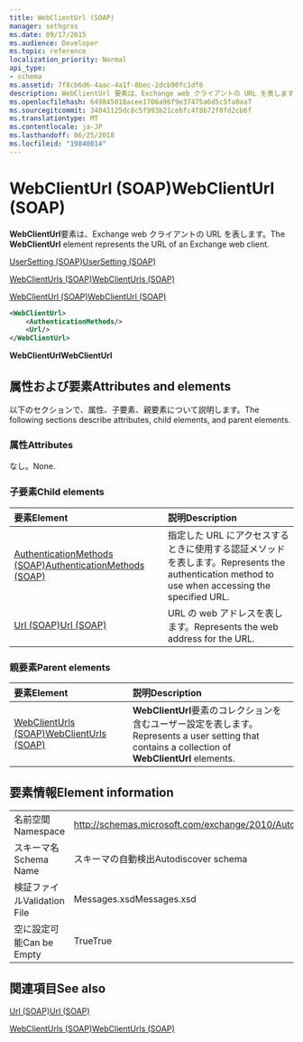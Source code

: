 ```yaml
---
title: WebClientUrl (SOAP)
manager: sethgros
ms.date: 09/17/2015
ms.audience: Developer
ms.topic: reference
localization_priority: Normal
api_type:
- schema
ms.assetid: 7f8cb6d6-4aac-4a1f-8bec-2dcb90fc1df6
description: WebClientUrl 要素は、Exchange web クライアントの URL を表します。
ms.openlocfilehash: 649845018acee1706a96f9e37475a6d5c5fa0aa7
ms.sourcegitcommit: 34041125dc8c5f993b21cebfc4f8b72f0fd2cb6f
ms.translationtype: MT
ms.contentlocale: ja-JP
ms.lasthandoff: 06/25/2018
ms.locfileid: "19840014"
---
```

# <a name="webclienturl-soap"></a><span data-ttu-id="4cf16-103">WebClientUrl (SOAP)</span><span class="sxs-lookup"><span data-stu-id="4cf16-103">WebClientUrl (SOAP)</span></span>

<span data-ttu-id="4cf16-104">**WebClientUrl**要素は、Exchange web クライアントの URL を表します。</span><span class="sxs-lookup"><span data-stu-id="4cf16-104">The **WebClientUrl** element represents the URL of an Exchange web client.</span></span> 
  
[<span data-ttu-id="4cf16-105">UserSetting (SOAP)</span><span class="sxs-lookup"><span data-stu-id="4cf16-105">UserSetting (SOAP)</span></span>](usersetting-soap.md)
  
[<span data-ttu-id="4cf16-106">WebClientUrls (SOAP)</span><span class="sxs-lookup"><span data-stu-id="4cf16-106">WebClientUrls (SOAP)</span></span>](webclienturls-soap.md)
  
[<span data-ttu-id="4cf16-107">WebClientUrl (SOAP)</span><span class="sxs-lookup"><span data-stu-id="4cf16-107">WebClientUrl (SOAP)</span></span>](webclienturl-soap.md)
  
```XML
<WebClientUrl>
    <AuthenticationMethods/>
    <Url/>
</WebClientUrl>
```

 <span data-ttu-id="4cf16-108">**WebClientUrl**</span><span class="sxs-lookup"><span data-stu-id="4cf16-108">**WebClientUrl**</span></span>
## <a name="attributes-and-elements"></a><span data-ttu-id="4cf16-109">属性および要素</span><span class="sxs-lookup"><span data-stu-id="4cf16-109">Attributes and elements</span></span>

<span data-ttu-id="4cf16-110">以下のセクションで、属性、子要素、親要素について説明します。</span><span class="sxs-lookup"><span data-stu-id="4cf16-110">The following sections describe attributes, child elements, and parent elements.</span></span>
  
### <a name="attributes"></a><span data-ttu-id="4cf16-111">属性</span><span class="sxs-lookup"><span data-stu-id="4cf16-111">Attributes</span></span>

<span data-ttu-id="4cf16-112">なし。</span><span class="sxs-lookup"><span data-stu-id="4cf16-112">None.</span></span>
  
### <a name="child-elements"></a><span data-ttu-id="4cf16-113">子要素</span><span class="sxs-lookup"><span data-stu-id="4cf16-113">Child elements</span></span>

|<span data-ttu-id="4cf16-114">**要素**</span><span class="sxs-lookup"><span data-stu-id="4cf16-114">**Element**</span></span>|<span data-ttu-id="4cf16-115">**説明**</span><span class="sxs-lookup"><span data-stu-id="4cf16-115">**Description**</span></span>|
|:-----|:-----|
|[<span data-ttu-id="4cf16-116">AuthenticationMethods (SOAP)</span><span class="sxs-lookup"><span data-stu-id="4cf16-116">AuthenticationMethods (SOAP)</span></span>](authenticationmethods-soap.md) <br/> |<span data-ttu-id="4cf16-117">指定した URL にアクセスするときに使用する認証メソッドを表します。</span><span class="sxs-lookup"><span data-stu-id="4cf16-117">Represents the authentication method to use when accessing the specified URL.</span></span>  <br/> |
|[<span data-ttu-id="4cf16-118">Url (SOAP)</span><span class="sxs-lookup"><span data-stu-id="4cf16-118">Url (SOAP)</span></span>](url-soap.md) <br/> |<span data-ttu-id="4cf16-119">URL の web アドレスを表します。</span><span class="sxs-lookup"><span data-stu-id="4cf16-119">Represents the web address for the URL.</span></span>  <br/> |
   
### <a name="parent-elements"></a><span data-ttu-id="4cf16-120">親要素</span><span class="sxs-lookup"><span data-stu-id="4cf16-120">Parent elements</span></span>

|<span data-ttu-id="4cf16-121">**要素**</span><span class="sxs-lookup"><span data-stu-id="4cf16-121">**Element**</span></span>|<span data-ttu-id="4cf16-122">**説明**</span><span class="sxs-lookup"><span data-stu-id="4cf16-122">**Description**</span></span>|
|:-----|:-----|
|[<span data-ttu-id="4cf16-123">WebClientUrls (SOAP)</span><span class="sxs-lookup"><span data-stu-id="4cf16-123">WebClientUrls (SOAP)</span></span>](webclienturls-soap.md) <br/> |<span data-ttu-id="4cf16-124">**WebClientUrl**要素のコレクションを含むユーザー設定を表します。</span><span class="sxs-lookup"><span data-stu-id="4cf16-124">Represents a user setting that contains a collection of **WebClientUrl** elements.</span></span>  <br/> |
   
## <a name="element-information"></a><span data-ttu-id="4cf16-125">要素情報</span><span class="sxs-lookup"><span data-stu-id="4cf16-125">Element information</span></span>

|||
|:-----|:-----|
|<span data-ttu-id="4cf16-126">名前空間</span><span class="sxs-lookup"><span data-stu-id="4cf16-126">Namespace</span></span>  <br/> |http://schemas.microsoft.com/exchange/2010/Autodiscover  <br/> |
|<span data-ttu-id="4cf16-127">スキーマ名</span><span class="sxs-lookup"><span data-stu-id="4cf16-127">Schema Name</span></span>  <br/> |<span data-ttu-id="4cf16-128">スキーマの自動検出</span><span class="sxs-lookup"><span data-stu-id="4cf16-128">Autodiscover schema</span></span>  <br/> |
|<span data-ttu-id="4cf16-129">検証ファイル</span><span class="sxs-lookup"><span data-stu-id="4cf16-129">Validation File</span></span>  <br/> |<span data-ttu-id="4cf16-130">Messages.xsd</span><span class="sxs-lookup"><span data-stu-id="4cf16-130">Messages.xsd</span></span>  <br/> |
|<span data-ttu-id="4cf16-131">空に設定可能</span><span class="sxs-lookup"><span data-stu-id="4cf16-131">Can be Empty</span></span>  <br/> |<span data-ttu-id="4cf16-132">True</span><span class="sxs-lookup"><span data-stu-id="4cf16-132">True</span></span>  <br/> |
   
## <a name="see-also"></a><span data-ttu-id="4cf16-133">関連項目</span><span class="sxs-lookup"><span data-stu-id="4cf16-133">See also</span></span>



[<span data-ttu-id="4cf16-134">Url (SOAP)</span><span class="sxs-lookup"><span data-stu-id="4cf16-134">Url (SOAP)</span></span>](url-soap.md)
  
[<span data-ttu-id="4cf16-135">WebClientUrls (SOAP)</span><span class="sxs-lookup"><span data-stu-id="4cf16-135">WebClientUrls (SOAP)</span></span>](webclienturls-soap.md)

